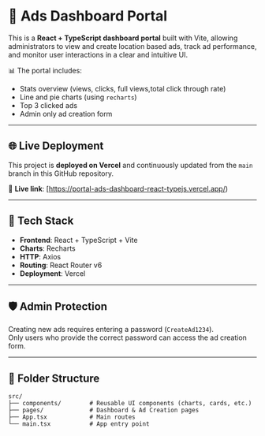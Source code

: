 # 🎯 Ads Dashboard Portal

This is a **React + TypeScript dashboard portal** built with Vite, allowing administrators to view and create location based ads, track ad performance, and monitor user interactions in a clear and intuitive UI.

📊 The portal includes:
- Stats overview (views, clicks, full views,total click through rate)
- Line and pie charts (using `recharts`)
- Top 3 clicked ads
- Admin only ad creation form

---

## 🌐 Live Deployment

This project is **deployed on Vercel** and continuously updated from the `main` branch in this GitHub repository.

🔗 **Live link**: [https://portal-ads-dashboard-react-typejs.vercel.app/)  

---

## 🚀 Tech Stack

- **Frontend**: React + TypeScript + Vite
- **Charts**: Recharts
- **HTTP**: Axios
- **Routing**: React Router v6
- **Deployment**: Vercel

---

## 🛡️ Admin Protection

Creating new ads requires entering a password (`CreateAd1234`).  
Only users who provide the correct password can access the ad creation form.

---

## 📁 Folder Structure

```
src/
├── components/        # Reusable UI components (charts, cards, etc.)
├── pages/             # Dashboard & Ad Creation pages
├── App.tsx            # Main routes
└── main.tsx           # App entry point
```


